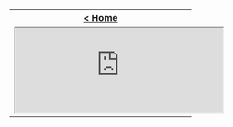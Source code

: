 <table style="width:100%">
  <tr>
    <th><a href="/just-learn-this"> < Home </a></th>
  </tr>
  <tr>
    <td style="width:120%">
        <iframe src="https://cooervo.github.io/Algorithms-DataStructures-BigONotation/index.html" width="120%" height="120%"></iframe>
    </td>
  </tr>
</table>
